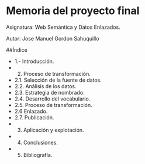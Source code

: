 # Memoria del proyecto final

Asignatura: Web Semántica y Datos Enlazados.

Autor: Jose Manuel Gordon Sahuquillo

##Índice
* 1.- Introducción.
* 2. Proceso de transformación.
* 2.1. Selección de la fuente de datos.
* 2.2. Análisis de los datos.
* 2.3. Estrategia de nombrado.
* 2.4. Desarrollo del vocabulario.
* 2.5. Proceso de transformación.
* 2.6 Enlazado.
* 2.7. Publicación.
* 3. Aplicación y explotación.
* 4. Conclusiones.
* 5. Bibliografía.
